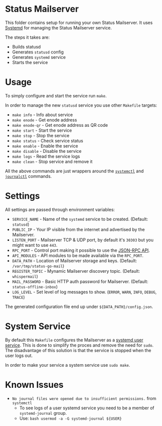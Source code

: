 # Status Mailserver

This folder contains setup for running your own Status Mailserver.
It uses [Systemd](https://www.freedesktop.org/wiki/Software/systemd/) for managing the Status Mailserver service.

The steps it takes are:

* Builds statusd
* Generates `statusd` config
* Generates `systemd` service
* Starts the service

# Usage

To simply configure and start the service run `make`.

In order to manage the new `statusd` service you use other `Makefile` targets:

* `make info` - Info about service
* `make enode` - Get enode address
* `make enode-qr` - Get enode address as QR code
* `make start` - Start the service
* `make stop` - Stop the service
* `make status` - Check service status
* `make enable` - Enable the service
* `make disable` - Disable the service
* `make logs` - Read the service logs
* `make clean` - Stop service and remove it

All the above commands are just wrappers around the [`systemctl`](http://man7.org/linux/man-pages/man1/systemctl.1.html) and [`journalctl`](http://man7.org/linux/man-pages/man1/journalctl.1.html) commands.

# Settings

All settings are passed through environment variables:

* `SERVICE_NAME` - Name of the `systemd` service to be created. (Default: `statusd`)
* `PUBLIC_IP` - Your IP visible from the internet and advertised by the Mailserver.
* `LISTEN_PORT` - Mailserver TCP & UDP port, by default it's `30303` but you might want to use `443`.
* `RPC_PORT` - Control port making it possible to use the [JSON-RPC API](https://github.com/ethereum/wiki/wiki/JSON-RPC).
* `API_MODULES` - API modules to be made available via the `RPC_PORT`.
* `DATA_PATH` - Location of Mailserver storage and keys. (Default: `/var/tmp/status-go-mail`)
* `REGISTER_TOPIC` - Mynamic Mailserver discovery topic. (Default: `whispermail`)
* `MAIL_PASSWORD` - Basic HTTP auth password for Mailserver. (Default: `status-offline-inbox`)
* `LOG_LEVEL` - Set level of log messages to show. (`ERROR`, `WARN`, `INFO`, `DEBUG`, `TRACE`)

The generated configuration file end up under `${DATA_PATH}/config.json`.

# System Service

By default this `Makefile` configures the Mailserver as a [systemd user service](https://www.freedesktop.org/software/systemd/man/user@.service.html). This is done to simplify the proces and remove the need for `sudo`. The disadvantage of this solution is that the service is stopped when the user logs out.

In order to make your service a system service use `sudo make`.

# Known Issues

* `No journal files were opened due to insufficient permissions.` from `systemctl`
  - To see logs of a user systemd service you need to be a member of `systemd-journal` group.
  - Use: `bash usermod -a -G systemd-journal ${USER}`
